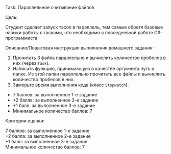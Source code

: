 
Task: Параллельное считывание файлов

Цель:

Студент сделает запуск тасок в параллель, тем самым обретя базовые навыки работы с тасками, что необходимо в повседневной работе C#-программиста

  

Описание/Пошаговая инструкция выполнения домашнего задания:

1. Прочитать 3 файла параллельно и вычислить количество пробелов в них (через `Task`).
2. Написать функцию, принимающую в качестве аргумента путь к папке. Из этой папки параллельно прочитать все файлы и вычислить количество пробелов в них.
3. Замерьте время выполнения кода (класс `Stopwatch`).

  

- 7 баллов: за выполненное 1-е задание
- +2 балла: за выполненное 2-е задание
- +1 балл: за выполненное 3-е задание
- Минимальное количество баллов: 7

  

Критерии оценки:

7 баллов: за выполненное 1-е задание  
+2 балла: за выполненное 2-е задание  
+1 балл: за выполненное 3-е задание  
Минимальное количество баллов: 7